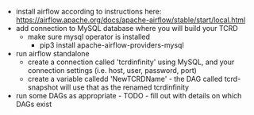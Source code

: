 * install airflow according to instructions here:  https://airflow.apache.org/docs/apache-airflow/stable/start/local.html
* add connection to MySQL database where you will build your TCRD
  * make sure mysql operator is installed
    * pip3 install apache-airflow-providers-mysql
* run airflow standalone
  * create a connection called 'tcrdinfinity' using MySQL, and your connection settings (i.e. host, user, password, port)
  * create a variable calledd 'NewTCRDName' - the DAG called tcrd-snapshot will use that as the renamed tcrdinfinity
* run some DAGs as appropriate - TODO - fill out with details on which DAGs exist